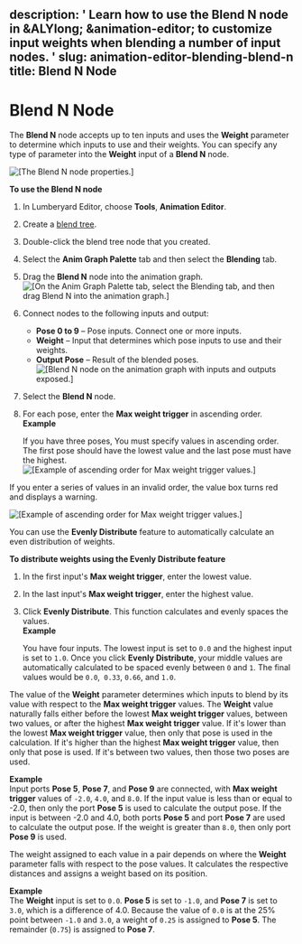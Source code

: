 description: ' Learn how to use the Blend N node in &ALYlong; &animation-editor; to
  customize input weights when blending a number of input nodes. '
slug: animation-editor-blending-blend-n
title: Blend N Node
---
# Blend N Node<a name="animation-editor-blending-blend-n"></a>

The **Blend N** node accepts up to ten inputs and uses the **Weight** parameter to determine which inputs to use and their weights\. You can specify any type of parameter into the **Weight** input of a **Blend N** node\.

![\[The Blend N node properties.\]](/images/userguide/actor-animation/animation-editor-blending-blendn.png)

**To use the **Blend N** node**

1. In Lumberyard Editor, choose **Tools**, **Animation Editor**\.

1. Create a [blend tree](animation-editor-creating-blend-trees.md)\.

1. Double\-click the blend tree node that you created\.

1. Select the **Anim Graph Palette** tab and then select the **Blending** tab\.

1. Drag the **Blend N** node into the animation graph\.  
![\[On the Anim Graph Palette tab, select the Blending tab, and then drag Blend N into the animation graph.\]](/images/userguide/actor-animation/animation-editor-blending-blendn-select.png)

1. Connect nodes to the following inputs and output:
   + **Pose 0 to 9** – Pose inputs\. Connect one or more inputs\.
   + **Weight** – Input that determines which pose inputs to use and their weights\.
   + **Output Pose** – Result of the blended poses\.  
![\[Blend N node on the animation graph with inputs and outputs exposed.\]](/images/userguide/actor-animation/animation-editor-blending-blendn-inoutputs.png)

1. Select the **Blend N** node\.

1. For each pose, enter the **Max weight trigger** in ascending order\.  
**Example**  

   If you have three poses, You must specify values in ascending order\. The first pose should have the lowest value and the last pose must have the highest\.  
![\[Example of ascending order for Max weight trigger values.\]](/images/userguide/actor-animation/animation-editor-blending-blendn-example.png)

If you enter a series of values in an invalid order, the value box turns red and displays a warning\.

![\[Example of ascending order for Max weight trigger values.\]](/images/userguide/actor-animation/animation-editor-blending-blendn-error.png)

You can use the **Evenly Distribute** feature to automatically calculate an even distribution of weights\.

**To distribute weights using the **Evenly Distribute** feature**

1. In the first input's **Max weight trigger**, enter the lowest value\.

1. In the last input's **Max weight trigger**, enter the highest value\.

1. Click **Evenly Distribute**\. This function calculates and evenly spaces the values\.  
**Example**  

   You have four inputs\. The lowest input is set to `0.0` and the highest input is set to `1.0`\. Once you click **Evenly Distribute**, your middle values are automatically calculated to be spaced evenly between `0` and `1`\. The final values would be `0.0`,` 0.33`, `0.66`, and `1.0`\.

The value of the **Weight** parameter determines which inputs to blend by its value with respect to the **Max weight trigger** values\. The **Weight** value naturally falls either before the lowest **Max weight trigger** values, between two values, or after the highest **Max weight trigger** value\. If it's lower than the lowest **Max weight trigger** value, then only that pose is used in the calculation\. If it's higher than the highest **Max weight trigger** value, then only that pose is used\. If it's between two values, then those two poses are used\.

**Example**  
Input ports **Pose 5**, **Pose 7**, and **Pose 9** are connected, with **Max weight trigger** values of `-2.0`, `4.0`, and `8.0`\. If the input value is less than or equal to \-2\.0, then only the port **Pose 5** is used to calculate the output pose\. If the input is between \-2\.0 and 4\.0, both ports **Pose 5** and port **Pose 7** are used to calculate the output pose\. If the weight is greater than `8.0`, then only port **Pose 9** is used\.

The weight assigned to each value in a pair depends on where the **Weight** parameter falls with respect to the pose values\. It calculates the respective distances and assigns a weight based on its position\. 

**Example**  
The **Weight** input is set to `0.0`\. **Pose 5** is set to `-1.0`, and **Pose 7** is set to `3.0`, which is a difference of 4\.0\. Because the value of `0.0` is at the 25% point between `-1.0` and `3.0`, a weight of `0.25` is assigned to **Pose 5**\. The remainder \(`0.75`\) is assigned to **Pose 7**\.